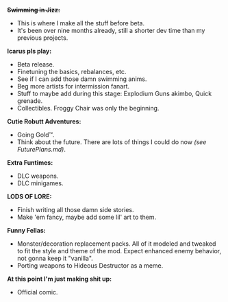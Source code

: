 ~~**Swimming in Jizz:**~~

 - This is where I make all the stuff before beta.
 - It's been over nine months already, still a shorter dev time than my previous projects.

**Icarus pls play:**

 - Beta release.
 - Finetuning the basics, rebalances, etc.
 - See if I can add those damn swimming anims.
 - Beg more artists for intermission fanart.
 - Stuff to maybe add during this stage: Explodium Guns akimbo, Quick grenade.
 - Collectibles. Froggy Chair was only the beginning.

**Cutie Robutt Adventures:**

 - Going Gold™.
 - Think about the future. There are lots of things I could do now *(see FuturePlans.md)*.

**Extra Funtimes:**

 - DLC weapons.
 - DLC minigames.

**LODS OF LORE:**

 - Finish writing all those damn side stories.
 - Make 'em fancy, maybe add some lil' art to them.

**Funny Fellas:**

 - Monster/decoration replacement packs. All of it modeled and tweaked to fit the style and theme of the mod. Expect enhanced enemy behavior, not gonna keep it "vanilla".
 - Porting weapons to Hideous Destructor as a meme.

**At this point I'm just making shit up:**

 - Official comic.
